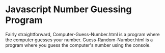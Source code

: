 # Javascript Number Guessing Program
Fairly straightforward, Computer-Guess-Number.html is a program where the computer guesses your number. 
Guess-Random-Number.html is a program where you guess the computer's number using the console.
